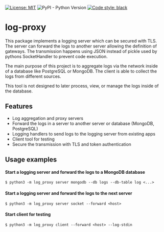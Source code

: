 [![License: MIT](https://img.shields.io/badge/License-MIT-yellow.svg)](https://opensource.org/licenses/MIT)
![PyPI - Python Version](https://img.shields.io/pypi/pyversions/log-proxy)
[![Code style: black](https://img.shields.io/badge/code%20style-black-000000.svg)](https://github.com/psf/black)

# log-proxy

This package implements a logging server which can be secured with TLS. The server can forward the
logs to another server allowing the definition of gateways. The transmission happens using JSON
instead of pickle used by pythons SocketHandler to prevent code execution.

The main purpose of this project is to aggregate logs via the network inside of a database like
PostgreSQL or MongoDB. The client is able to collect the logs from different sources.

This tool is not designed to later process, view, or manage the logs inside of the database.

## Features

- Log aggregation and proxy servers
- Forward the logs in a server to another server or database (MongoDB, PostgreSQL)
- Logging handlers to send logs to the logging server from existing apps
- Client tool for testing
- Secure the transmission with TLS and token authentication

## Usage examples

#### Start a logging server and forward the logs to a MongoDB database

`$ python3 -m log_proxy server mongodb --db logs --db-table log <...>`

#### Start a logging server and forward the logs to the next server

`$ python3 -m log_proxy server socket --forward <host>`

#### Start client for testing

`$ python3 -m log_proxy client --forward <host> --log-stdin`
